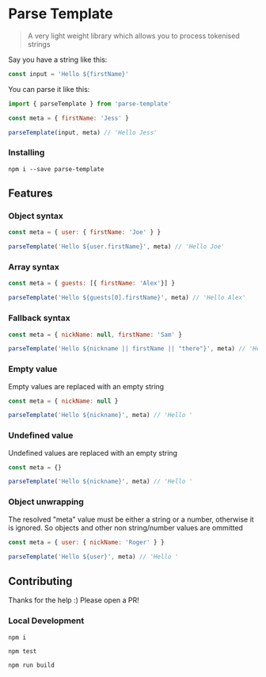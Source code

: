 # Parse Template

> A very light weight library which allows you to process tokenised strings

Say you have a string like this:
```javascript
const input = 'Hello ${firstName}'
```

You can parse it like this:
```javascript
import { parseTemplate } from 'parse-template'

const meta = { firstName: 'Jess' }

parseTemplate(input, meta) // 'Hello Jess'
```

### Installing
```
npm i --save parse-template
```

## Features

### Object syntax
```javascript
const meta = { user: { firstName: 'Joe' } }

parseTemplate('Hello ${user.firstName}', meta) // 'Hello Joe'
```

### Array syntax
```javascript
const meta = { guests: [{ firstName: 'Alex'}] }

parseTemplate('Hello ${guests[0].firstName}', meta) // 'Hello Alex'
```

### Fallback syntax
```javascript
const meta = { nickName: null, firstName: 'Sam' }

parseTemplate('Hello ${nickname || firstName || "there"}', meta) // 'Hello Sam'
```

### Empty value
Empty values are replaced with an empty string
```javascript
const meta = { nickName: null }

parseTemplate('Hello ${nickname}', meta) // 'Hello '
```

### Undefined value
Undefined values are replaced with an empty string
```javascript
const meta = {}

parseTemplate('Hello ${nickname}', meta) // 'Hello '
```

### Object unwrapping
The resolved "meta" value must be either a string or a number, otherwise it is ignored. So objects and other non string/number values are ommitted
```javascript
const meta = { user: { nickName: 'Roger' } }

parseTemplate('Hello ${user}', meta) // 'Hello '
```

## Contributing

Thanks for the help :) Please open a PR!

### Local Development
```
npm i

npm test

npm run build
```
